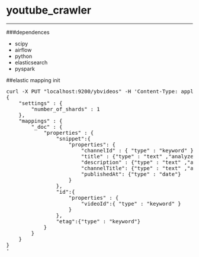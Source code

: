 # youtube_crawler
---
###dependences
* scipy
* airflow
* python
* elasticsearch
* pyspark

##elastic mapping init
<pre>
curl -X PUT "localhost:9200/ybvideos" -H 'Content-Type: application/json' -d'
{
    "settings" : {
        "number_of_shards" : 1
    },
    "mappings" : {
        "_doc" : {
            "properties" : {
            	"snippet":{
	            	"properties": {
	            		"channelId" : { "type" : "keyword" },
		                "title" : {"type" : "text" ,"analyzer": "standard"},
		                "description" : {"type" : "text" ,"analyzer": "standard"},
		                "channelTitle": {"type" : "text" ,"analyzer": "standard"},
		                "publishedAt": {"type" : "date"}
	            	}
            	},
            	"id":{
            		"properties" : {
            			"videoId":{ "type" : "keyword" }
            		}
            	},
         		"etag":{"type" : "keyword"} 
            }
        }
    }
}
'
</pre>


